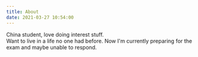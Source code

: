 ```yaml
---
title: About
date: 2021-03-27 10:54:00
---
```


China student, love doing interest stuff.   
Want to live in a life no one had before.
Now I'm currently preparing for the exam and maybe unable to respond.  
